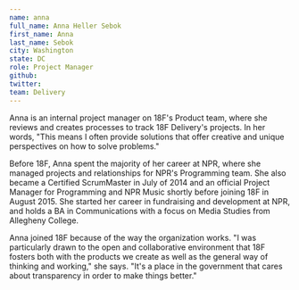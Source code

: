 ```yaml
---
name: anna
full_name: Anna Heller Sebok
first_name: Anna
last_name: Sebok
city: Washington
state: DC
role: Project Manager
github: 
twitter: 
team: Delivery
---
```


Anna is an internal project manager on 18F's Product team, where she reviews and creates processes to track 18F Delivery's projects. In her words, "This means I often provide solutions that offer creative and unique perspectives on how to solve problems."

Before 18F, Anna spent the majority of her career at NPR, where she managed projects and relationships for NPR's Programming team. She also became a Certified ScrumMaster in July of 2014 and an official Project Manager for Programming and NPR Music shortly before joining 18F in August 2015. She started her career in fundraising and development at NPR, and holds a BA in Communications with a focus on Media Studies from Allegheny College.

Anna joined 18F because of the way the organization works. "I was particularly drawn to the open and collaborative environment that 18F fosters both with the products we create as well as the general way of thinking and working," she says. "It's a place in the government that cares about transparency in order to make things better."
